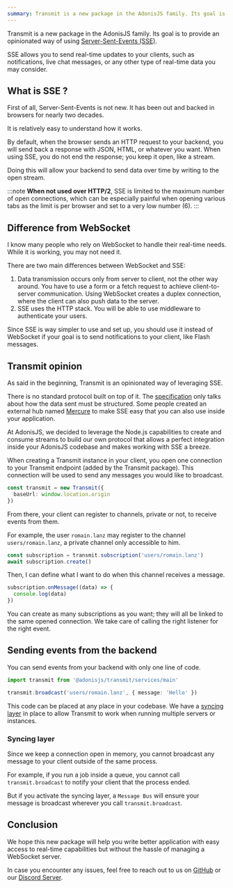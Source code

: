 ```yaml
---
summary: Transmit is a new package in the AdonisJS family. Its goal is to provide an opinionated way of using SSE.
---
```


Transmit is a new package in the AdonisJS family. Its goal is to provide an opinionated way of using [Server-Sent-Events (SSE)](https://developer.mozilla.org/en-US/docs/Web/API/Server-sent_events).

SSE allows you to send real-time updates to your clients, such as notifications, live chat messages, or any other type of real-time data you may consider.

## What is SSE ?

First of all, Server-Sent-Events is not new. It has been out and backed in browsers for nearly two decades.

It is relatively easy to understand how it works.

By default, when the browser sends an HTTP request to your backend, you will send back a response with JSON, HTML, or whatever you want. When using SSE, you do not end the response; you keep it open, like a stream.

Doing this will allow your backend to send data over time by writing to the open stream.

:::note
**When not used over HTTP/2**, SSE is limited to the maximum number of open connections, which can be especially painful when opening various tabs as the limit is per browser and set to a very low number (6).
:::

## Difference from WebSocket

I know many people who rely on WebSocket to handle their real-time needs. While it is working, you may not need it.

There are two main differences between WebSocket and SSE:

1. Data transmission occurs only from server to client, not the other way around. You have to use a form or a fetch request to achieve client-to-server communication. Using WebSocket creates a duplex connection, where the client can also push data to the server.
2. SSE uses the HTTP stack. You will be able to use middleware to authenticate your users.

Since SSE is way simpler to use and set up, you should use it instead of WebSocket if your goal is to send notifications to your client, like Flash messages.

## Transmit opinion

As said in the beginning, Transmit is an opinionated way of leveraging SSE.

There is no standard protocol built on top of it. The [specification](https://html.spec.whatwg.org/multipage/server-sent-events.html#server-sent-events) only talks about how the data sent must be structured. Some people created an external hub named [Mercure](https://mercure.rocks/) to make SSE easy that you can also use inside your application.

At AdonisJS, we decided to leverage the Node.js capabilities to create and consume streams to build our own protocol that allows a perfect integration inside your AdonisJS codebase and makes working with SSE a breeze.
 
When creating a Transmit instance in your client, you open one connection to your Transmit endpoint (added by the Transmit package). This connection will be used to send any messages you would like to broadcast.

```ts
const transmit = new Transmit({
  baseUrl: window.location.origin
})
```

From there, your client can register to channels, private or not, to receive events from them.

For example, the user `romain.lanz` may register to the channel `users/romain.lanz`, a private channel only accessible to him.

```ts
const subscription = transmit.subscription('users/romain.lanz')
await subscription.create()
```

Then, I can define what I want to do when this channel receives a message.

```ts
subscription.onMessage((data) => {
  console.log(data)
})
```

You can create as many subscriptions as you want; they will all be linked to the same opened connection. We take care of calling the right listener for the right event.

## Sending events from the backend

You can send events from your backend with only one line of code.

```ts
import transmit from '@adonisjs/transmit/services/main'

transmit.broadcast('users/romain.lanz', { message: 'Hello' })
```

This code can be placed at any place in your codebase. We have a [syncing layer](https://docs.adonisjs.com/guides/digging-deeper/transmit#syncing-across-multiple-servers-or-instances) in place to allow Transmit to work when running multiple servers or instances.


### Syncing layer

Since we keep a connection open in memory, you cannot broadcast any message to your client outside of the same process.

For example, if you run a job inside a queue, you cannot call `transmit.broadcast` to notify your client that the process ended.

But if you activate the syncing layer, a `Message Bus` will ensure your message is broadcast wherever you call `transmit.broadcast`.

## Conclusion

We hope this new package will help you write better application with easy access to real-time capabilities but without the hassle of managing a WebSocket server.

In case you encounter any issues, feel free to reach out to us on [GitHub](https://github.com/orgs/adonisjs/discussions) or our [Discord Server](https://discord.gg/vDcEjq6).

